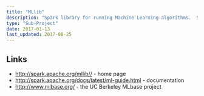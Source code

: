 ```yaml
---
title: "MLlib"
description: "Spark library for running Machine Learning algorithms.  Supports a range of algorithms (including classifications, regressions, decision trees, recommendations, clustering and topic modelling), including iterative algorithms.  As of Spark 2.0 utilises a DataFrame (Spark SQL) based API, with the original RDD based API now in maintenance only.  First introduced in Spark 0.8 after being collaboratively developed with the UC Berkeley MLbase project, and still under active development."
type: "Sub-Project"
date: 2017-01-13
last_updated: 2017-08-25
---
```

## Links

* <http://spark.apache.org/mllib//> - home page
* <http://spark.apache.org/docs/latest/ml-guide.html> - documentation
* <http://www.mlbase.org/> - the UC Berkeley MLbase project 